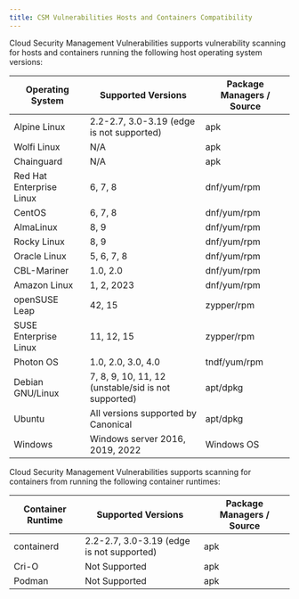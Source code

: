 ```yaml
---
title: CSM Vulnerabilities Hosts and Containers Compatibility
---
```


Cloud Security Management Vulnerabilities supports vulnerability scanning for hosts and containers running the following host operating system versions:

| Operating System         | Supported Versions                                  | Package Managers / Source |
|--------------------------|-----------------------------------------------------|---------------------------|
| Alpine Linux             | 2.2-2.7, 3.0-3.19 (edge is not supported)           | apk                       |
| Wolfi Linux              | N/A                                                 | apk                       |
| Chainguard               | N/A                                                 | apk                       |
| Red Hat Enterprise Linux | 6, 7, 8                                             | dnf/yum/rpm               |
| CentOS                   | 6, 7, 8                                             | dnf/yum/rpm               |
| AlmaLinux                | 8, 9                                                | dnf/yum/rpm               |
| Rocky Linux              | 8, 9                                                | dnf/yum/rpm               |
| Oracle Linux             | 5, 6, 7, 8                                          | dnf/yum/rpm               |
| CBL-Mariner              | 1.0, 2.0                                            | dnf/yum/rpm               |
| Amazon Linux             | 1, 2, 2023                                          | dnf/yum/rpm               |
| openSUSE Leap            | 42, 15                                              | zypper/rpm                |
| SUSE Enterprise Linux    | 11, 12, 15                                          | zypper/rpm                |
| Photon OS                | 1.0, 2.0, 3.0, 4.0                                  | tndf/yum/rpm              |
| Debian GNU/Linux         | 7, 8, 9, 10, 11, 12 (unstable/sid is not supported) | apt/dpkg                  |
| Ubuntu                   | All versions supported by Canonical                 | apt/dpkg                  |
| Windows                  | Windows server 2016, 2019, 2022                     | Windows OS                |


Cloud Security Management Vulnerabilities supports scanning for containers from running the following container runtimes:

| Container Runtime        | Supported Versions                                  | Package Managers / Source |
|--------------------------|-----------------------------------------------------|---------------------------|
| containerd               | 2.2-2.7, 3.0-3.19 (edge is not supported)           | apk                       |
| Cri-O                    | Not Supported                                       | apk                       |
| Podman                   | Not Supported                                       | apk                       |
